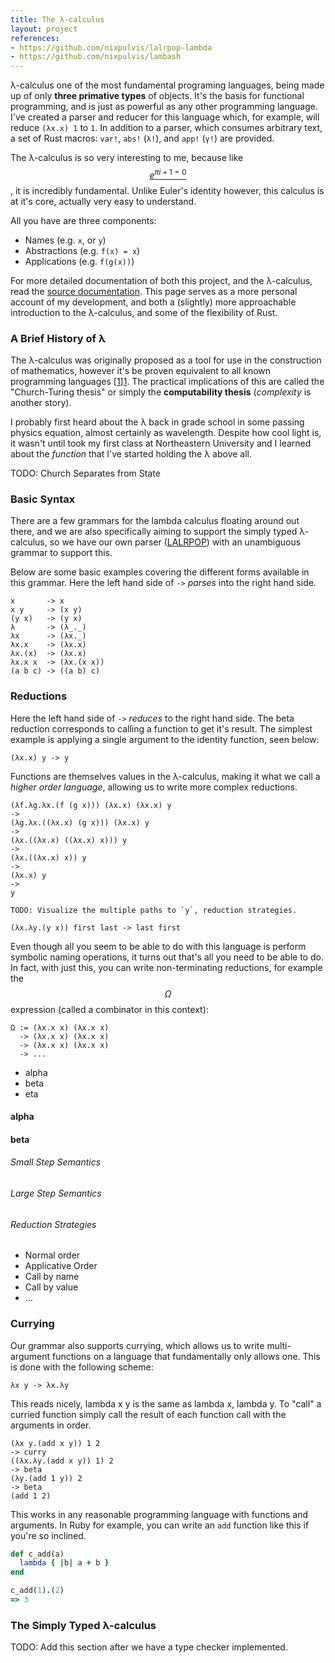 ```yaml
---
title: The λ-calculus
layout: project
references:
- https://github.com/nixpulvis/lalrpop-lambda
- https://github.com/nixpulvis/lambash
---
```


λ-calculus one of the most fundamental programing languages, being made up of
only **three primative types** of objects. It's the basis for functional
programming, and is just as powerful as any other programming language. I've
created a parser and reducer for this language which, for example, will reduce
`(λx.x) 1` to `1`. In addition to a parser, which consumes arbitrary text, a
set of Rust macros: `var!`, `abs!` (`λ!`), and `app!` (`γ!`) are provided.

The λ-calculus is so very interesting to me, because like [$$e^{\pi i + 1 =
0}$$][euler], it is incredibly fundamental. Unlike Euler's identity however,
this calculus is at it's core, actually very easy to understand.

All you have are three components:

- Names (e.g. `x`, or `y`)
- Abstractions (e.g. `f(x) = x`)
- Applications (e.g. `f(g(x))`)

For more detailed documentation of both this project, and the λ-calculus, read
the [source documentation][documentation]. This page serves as a more personal
account of my development, and both a (slightly) more approachable introduction
to the λ-calculus, and some of the flexibility of Rust.

### A Brief History of λ

The λ-calculus was originally proposed as a tool for use in the construction of
mathematics, however it's be proven equivalent to all known programming
languages [[1]][1]. The practical implications of this are called the
"Church-Turing thesis" or simply the **computability thesis** (_complexity_ is
another story).

I probably first heard about the λ back in grade school in some passing
physics equation, almost certainly as wavelength. Despite how cool light is, it
wasn't until took my first class at Northeastern University and I learned about
the _function_ that I've started holding the λ above all.

TODO: Church Separates from State

### Basic Syntax

There are a few grammars for the lambda calculus floating around out there, and
we are also specifically aiming to support the simply typed λ-calculus, so we
have our own parser ([LALRPOP][lalrpop]) with an unambiguous grammar to support
this.

Below are some basic examples covering the different forms available in this
grammar. Here the left hand side of `->` _parses_ into the right hand side.

```
x       -> x
x y     -> (x y)
(y x)   -> (y x)
λ       -> (λ_._)
λx      -> (λx._)
λx.x    -> (λx.x)
λx.(x)  -> (λx.x)
λx.x x  -> (λx.(x x))
(a b c) -> ((a b) c)
```

### Reductions

Here the left hand side of `->` _reduces_ to the right hand side. The beta
reduction corresponds to calling a function to get it's result. The simplest
example is applying a single argument to the identity function, seen below:

```
(λx.x) y -> y
```

Functions are themselves values in the λ-calculus, making it what we call a
_higher order language_, allowing us to write more complex reductions.

```
(λf.λg.λx.(f (g x))) (λx.x) (λx.x) y
->
(λg.λx.((λx.x) (g x))) (λx.x) y
->
(λx.((λx.x) ((λx.x) x))) y
->
(λx.((λx.x) x)) y
->
(λx.x) y
->
y

TODO: Visualize the multiple paths to `y`, reduction strategies.
```

```
(λx.λy.(y x)) first last -> last first
```

Even though all you seem to be able to do with this language is perform symbolic
naming operations, it turns out that's all you need to be able to do. In fact,
with just this, you can write non-terminating reductions, for example the
$$Ω$$ expression (called a combinator in this context):


```
Ω := (λx.x x) (λx.x x)
  -> (λx.x x) (λx.x x)
  -> (λx.x x) (λx.x x)
  -> ...
```


- alpha
- beta
- eta

#### alpha

#### beta

###### Small Step Semantics
###### Large Step Semantics
###### Reduction Strategies

- Normal order
- Applicative Order
- Call by name
- Call by value
- ...


### Currying

Our grammar also supports currying, which allows us to write multi-argument
functions on a language that fundamentally only allows one. This is done with
the following scheme:

```
λx y -> λx.λy
```

This reads nicely, lambda x y is the same as lambda x, lambda y. To "call" a
curried function simply call the result of each function call with the arguments
in order.

```
(λx y.(add x y)) 1 2
-> curry
((λx.λy.(add x y)) 1) 2
-> beta
(λy.(add 1 y)) 2
-> beta
(add 1 2)
```

This works in any reasonable programming language with functions and arguments.
In Ruby for example, you can write an `add` function like this if you're so
inclined.

```ruby
def c_add(a)
  lambda { |b| a + b }
end

c_add(1).(2)
=> 3
```

### The Simply Typed λ-calculus

TODO: Add this section after we have a type checker implemented.


[1]: ...
[documentation]: https://docs.rs/lalrpop-lambda
[euler]: /math/00-euler
[lalrpop]: https://github.com/lalrpop/lalrpop
